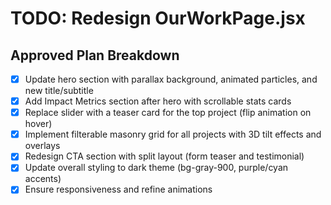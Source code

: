 # TODO: Redesign OurWorkPage.jsx

## Approved Plan Breakdown
- [x] Update hero section with parallax background, animated particles, and new title/subtitle
- [x] Add Impact Metrics section after hero with scrollable stats cards
- [x] Replace slider with a teaser card for the top project (flip animation on hover)
- [x] Implement filterable masonry grid for all projects with 3D tilt effects and overlays
- [x] Redesign CTA section with split layout (form teaser and testimonial)
- [x] Update overall styling to dark theme (bg-gray-900, purple/cyan accents)
- [x] Ensure responsiveness and refine animations

